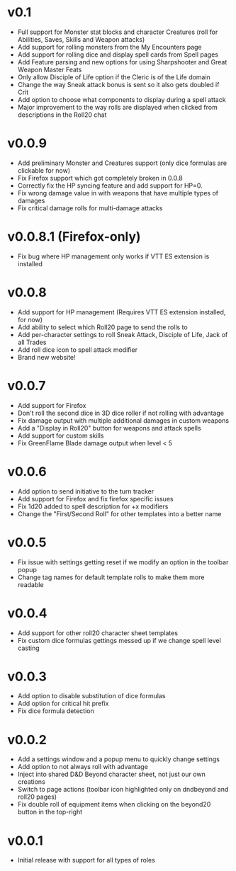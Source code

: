 v0.1
===

- Full support for Monster stat blocks and character Creatures (roll for Abilities, Saves, Skills and Weapon attacks)
- Add support for rolling monsters from the My Encounters page
- Add support for rolling dice and display spell cards from Spell pages
- Add Feature parsing and new options for using Sharpshooter and Great Weapon Master Feats
- Only allow Disciple of Life option if the Cleric is of the Life domain
- Change the way Sneak attack bonus is sent so it also gets doubled if Crit
- Add option to choose what components to display during a spell attack
- Major improvement to the way rolls are displayed when clicked from descriptions in the Roll20 chat

v0.0.9
===

- Add preliminary Monster and Creatures support (only dice formulas are clickable for now)
- Fix Firefox support which got completely broken in 0.0.8
- Correctly fix the HP syncing feature and add support for HP=0.
- Fix wrong damage value in with weapons that have multiple types of damages
- Fix critical damage rolls for multi-damage attacks

v0.0.8.1 (Firefox-only)
===

- Fix bug where HP management only works if VTT ES extension is installed

v0.0.8
===
- Add support for HP management (Requires VTT ES extension installed, for now)
- Add ability to select which Roll20 page to send the rolls to
- Add per-character settings to roll Sneak Attack, Disciple of Life, Jack of all Trades
- Add roll dice icon to spell attack modifier
- Brand new website!

v0.0.7
===

- Add support for Firefox
- Don't roll the second dice in 3D dice roller if not rolling with advantage
- Fix damage output with multiple additional damages in custom weapons
- Add a "Display in Roll20" button for weapons and attack spells
- Add support for custom skills
- Fix GreenFlame Blade damage output when level < 5

v0.0.6
===

- Add option to send initiative to the turn tracker
- Add support for Firefox and fix firefox specific issues
- Fix 1d20 added to spell description for +x modifiers
- Change the "First/Second Roll" for other templates into a better name

v0.0.5
===

- Fix issue with settings getting reset if we modify an option in the toolbar popup
- Change tag names for default template rolls to make them more readable

v0.0.4
===

- Add support for other roll20 character sheet templates
- Fix custom dice formulas gettings messed up if we change spell level casting

v0.0.3
===

- Add option to disable substitution of dice formulas
- Add option for critical hit prefix
- Fix dice formula detection

v0.0.2
===

- Add a settings window and a popup menu to quickly change settings
- Add option to not always roll with advantage
- Inject into shared D&D Beyond character sheet, not just our own creations
- Switch to page actions (toolbar icon highlighted only on dndbeyond and roll20 pages)
- Fix double roll of equipment items when clicking on the beyond20 button in the top-right


v0.0.1
===
- Initial release with support for all types of roles
